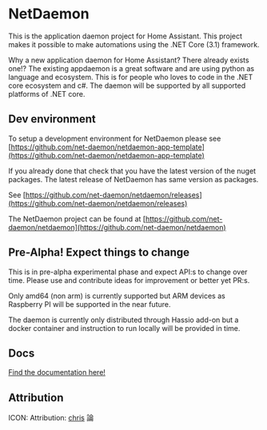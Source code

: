 # NetDaemon

This is the application daemon project for Home Assistant. This project makes it possible to make automations using the .NET Core (3.1) framework.

Why a new application daemon for Home Assistant? There already exists one!? The existing appdaemon is a great software and are using python as language and ecosystem. This is for people who loves to code in the .NET core ecosystem and c#. The daemon will be supported by all supported platforms of .NET core.

## Dev environment

To setup a development environment for NetDaemon please see [https://github.com/net-daemon/netdaemon-app-template](https://github.com/net-daemon/netdaemon-app-template)

If you already done that check that you have the latest version of the nuget packages. The latest release of NetDaemon has same version as packages.

See [https://github.com/net-daemon/netdaemon/releases](https://github.com/net-daemon/netdaemon/releases)

The NetDaemon project can be found at [https://github.com/net-daemon/netdaemon](https://github.com/net-daemon/netdaemon)

## Pre-Alpha! Expect things to change

This is in pre-alpha experimental phase and expect API:s to change over time. Please use and contribute ideas for improvement or better yet PR:s.

Only amd64 (non arm) is currently supported but ARM devices as Raspberry PI will be supported in the near future.

The daemon is currently only distributed through Hassio add-on but a docker container and instruction to run locally will be provided in time.

## Docs

[Find the documentation here!](https://netdaemon.xyz)


## Attribution

ICON: Attribution: [chris]([chris](https://commons.wikimedia.org/wiki/User:Chrkl)) 論